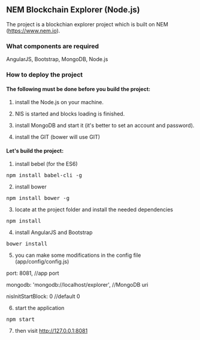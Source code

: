 ## NEM Blockchain Explorer (Node.js) ##

The project is a blockchian explorer project which is built on NEM (https://www.nem.io). 

### What components are required ###

AngularJS, Bootstrap, MongoDB, Node.js

### How to deploy the project ###

#### The following must be done before you build the project: ####

1) install the Node.js on your machine.

2) NIS is started and blocks loading is finished.

3) install MongoDB and start it (it's better to set an account and password).

4) install the GIT (bower will use GIT)

#### Let's build the project: ####

1) install bebel (for the ES6)

<pre>npm install babel-cli -g</pre>

2) install bower

<pre>npm install bower -g</pre>

3) locate at the project folder and install the needed dependencies

<pre>npm install</pre>

4) install AngularJS and Bootstrap

<pre>bower install</pre>

5) you can make some modifications in the config file (app/config/config.js)

port: 8081, //app port

mongodb: 'mongodb://localhost/explorer', //MongoDB uri

nisInitStartBlock: 0 //default 0

6) start the application

<pre>npm start</pre>

7) then visit http://127.0.0.1:8081

